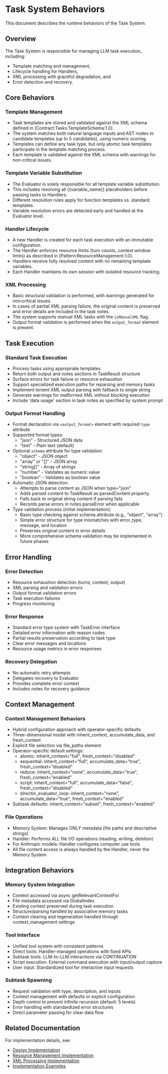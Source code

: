 # Task System Behaviors

This document describes the runtime behaviors of the Task System.

## Overview

The Task System is responsible for managing LLM task execution, including:
 - Template matching and management,
 - Lifecycle handling for Handlers,
 - XML processing with graceful degradation, and
 - Error detection and recovery.

## Core Behaviors

### Template Management
- Task templates are stored and validated against the XML schema defined in [Contract:Tasks:TemplateSchema:1.0].
- The system matches both natural language inputs and AST nodes to candidate templates (up to 5 candidates), using numeric scoring.
- Templates can define any task type, but only atomic task templates participate in the template matching process.
- Each template is validated against the XML schema with warnings for non-critical issues.

### Template Variable Substitution
- The Evaluator is solely responsible for all template variable substitution.
- This includes resolving all {{variable_name}} placeholders before passing tasks to Handlers.
- Different resolution rules apply for function templates vs. standard templates.
- Variable resolution errors are detected early and handled at the Evaluator level.

### Handler Lifecycle
- A new Handler is created for each task execution with an immutable configuration.
- The Handler enforces resource limits (turn counts, context window limits) as described in [Pattern:ResourceManagement:1.0].
- Handlers receive fully resolved content with no remaining template variables.
- Each Handler maintains its own session with isolated resource tracking.

### XML Processing
- Basic structural validation is performed, with warnings generated for non‑critical issues.
- In cases of partial XML parsing failure, the original content is preserved and error details are included in the task notes.
- The system supports manual XML tasks with the `isManualXML` flag.
- Output format validation is performed when the `output_format` element is present.

## Task Execution

### Standard Task Execution
- Process tasks using appropriate templates
- Return both output and notes sections in TaskResult structure
- Surface errors for task failure or resource exhaustion
- Support specialized execution paths for reparsing and memory tasks
- Implement lenient XML output parsing with fallback to single string
- Generate warnings for malformed XML without blocking execution
- Include 'data usage' section in task notes as specified by system prompt

### Output Format Handling
- Format declaration via `<output_format>` element with required `type` attribute
- Supported format types:
  * "json" - Structured JSON data
  * "text" - Plain text (default)
- Optional `schema` attribute for type validation:
  * "object" - JSON object
  * "array" or "[]" - JSON array
  * "string[]" - Array of strings
  * "number" - Validates as numeric value
  * "boolean" - Validates as boolean value
- Automatic JSON detection:
  * Attempts to parse content as JSON when type="json"
  * Adds parsed content to TaskResult as parsedContent property
  * Falls back to original string content if parsing fails
  * Records parse errors in notes.parseError when applicable
- Type validation process (initial implementation):
  * Basic type checking against schema attribute (e.g., "object", "array")
  * Simple error structure for type mismatches with error_type, message, and location
  * Preserves original content in error details
  * More comprehensive schema validation may be implemented in future phases

## Error Handling

### Error Detection
- Resource exhaustion detection (turns, context, output)
- XML parsing and validation errors
- Output format validation errors
- Task execution failures
- Progress monitoring

### Error Response
- Standard error type system with TaskError interface
- Detailed error information with reason codes
- Partial results preservation according to task type
- Clear error messages and locations
- Resource usage metrics in error responses

### Recovery Delegation
- No automatic retry attempts
- Delegates recovery to Evaluator
- Provides complete error context
- Includes notes for recovery guidance

## Context Management

### Context Management Behaviors
- Hybrid configuration approach with operator-specific defaults
- Three-dimensional model with inherit_context, accumulate_data, and fresh_context
- Explicit file selection via file_paths element
- Operator-specific default settings:
  * atomic: inherit_context="full", fresh_context="disabled"
  * sequential: inherit_context="full", accumulate_data="true", fresh_context="disabled"
  * reduce: inherit_context="none", accumulate_data="true", fresh_context="enabled"
  * script: inherit_context="full", accumulate_data="false", fresh_context="disabled"
  * director_evaluator_loop: inherit_context="none", accumulate_data="true", fresh_context="enabled"
- Subtask defaults: inherit_context="subset", fresh_context="enabled"

### File Operations
- Memory System: Manages ONLY metadata (file paths and descriptive strings)
- Handler: Performs ALL file I/O operations (reading, writing, deletion)
- For Anthropic models: Handler configures computer use tools
- All file content access is always handled by the Handler, never the Memory System

## Integration Behaviors

### Memory System Integration
- Context accessed via async getRelevantContextFor
- File metadata accessed via GlobalIndex
- Existing context preserved during task execution
- Structure/parsing handled by associative memory tasks
- Context clearing and regeneration handled through context_management settings

### Tool Interface
- Unified tool system with consistent patterns
- Direct tools: Handler-managed operations with fixed APIs
- Subtask tools: LLM-to-LLM interactions via CONTINUATION
- Script execution: External command execution with input/output capture
- User input: Standardized tool for interactive input requests

### Subtask Spawning
- Request validation with type, description, and inputs
- Context management with defaults or explicit configuration
- Depth control to prevent infinite recursion (default: 5 levels)
- Error handling with standardized error structures
- Direct parameter passing for clear data flow

## Related Documentation

For implementation details, see:
- [Design Implementation](../impl/design.md)
- [Resource Management Implementation](../impl/resource-management.md)
- [XML Processing Implementation](../impl/xml-processing.md)
- [Implementation Examples](../impl/examples/)
